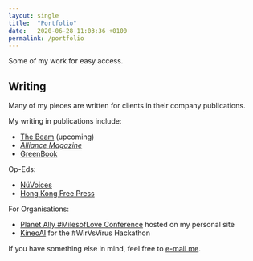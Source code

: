 ```yaml
---
layout: single
title:  "Portfolio"
date:   2020-06-28 11:03:36 +0100
permalink: /portfolio
---
```

Some of my work for easy access.

## Writing
Many of my pieces are written for clients in their company publications. 

My writing in publications include: 
- [The Beam](https://the-beam.com) (upcoming)
- [*Alliance Magazine*](https://www.alliancemagazine.org/blog/reflecting-on-strides-in-the-impact-investment-industry/)
- [GreenBook](https://www.greenbook.org/mr/market-research-methodology/the-last-frontier-for-lean-methodology-iterative-questions/) 

Op-Eds:
- [NüVoices](https://nuvoices.com/2019/01/16/opinion-why-women-are-leaving-hong-kong-tech-companies/) 
- [Hong Kong Free Press](https://hongkongfp.com/2018/11/06/grassroots-lgbt-activists-behind-celebrities-headlines/)

For Organisations:
- [Planet Ally #MilesofLove Conference](https://thecupandtheroad.com/2018/11/04/hk-lgbt-travel-forum-planet-ally/) hosted on my personal site
- [KineoAI](https://medium.com/kineo-ai) for the #WirVsVirus Hackathon

If you have something else in mind, feel free to [e-mail me](mailto:athen@piccoloportfolios.com).


[linkedin]: https://www.linkedin.com/in/athenaylam/
[twitter]:   https://twitter.com/shenchingtou
[jekyll-gh]: https://github.com/shenchingtou/